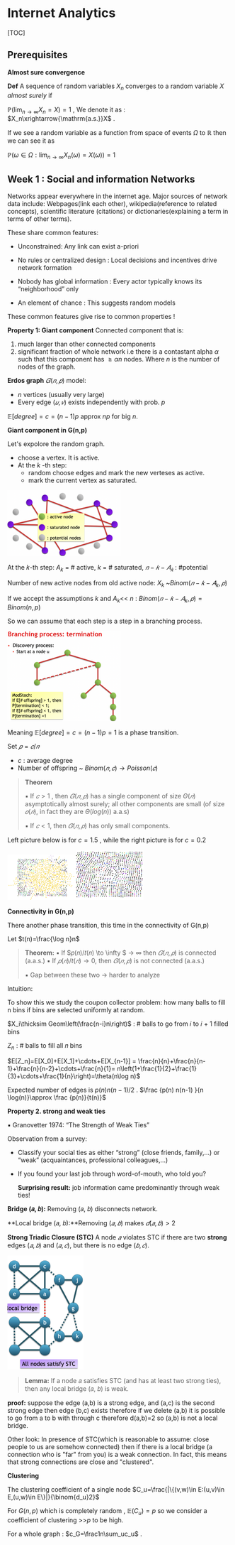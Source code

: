 # Internet Analytics 

[TOC]

## Prerequisites 

**Almost sure convergence**

**Def** A sequence of random variables $X_n$ converges to a random variable $X$ *almost surely* if 

 $\mathbb{P}\left(\lim_{n\to\infty}X_n=X\right)=1$ , We denote it as : $X_n\xrightarrow{\mathrm{a.s.}}X$ . 

 If we see a random variable as a function from space of events $\Omega$ to $\mathbb{R}$ then we can see it as 

$\mathbb{P}\left(\omega\in\Omega:\lim_{n\to\infty}X_n(\omega)=X(\omega)\right)=1$ 

## Week 1 : Social and information Networks 

Networks appear everywhere in the internet age. Major sources of network data include: Webpages(link each other), wikipedia(reference to related concepts), scientific literature (citations) or dictionaries(explaining a term in terms of other terms). 



These share common features: 

* Unconstrained: Any link can exist a-priori

* No rules or centralized design : Local decisions and incentives drive network formation
* Nobody has global information : Every actor typically knows its “neighborhood” only
* An element of chance : This suggests random models

These common features give rise to common properties ! 



**Property 1: Giant component** Connected component that is: 

1. much larger than other connected components
2. significant fraction of whole network i.e there is a contastant alpha $\alpha$ such that this component has $\geq \alpha n$  nodes. Where $n$ is the number of nodes of the graph. 

**Erdos graph**  $𝐺(𝑛, 𝑝)$  model:

* $n$ vertices (usually very large)
* Every edge $(𝑢, 𝑣)$  exists independently with prob. $p$ 

$\mathbb E[degree] = c = (n-1)p$  approx $np$ for big $n$. 



**Giant component in G(n,p)**

Let's expolore the random graph. 

* choose a vertex. It is active. 
* At the $k$​ -th step:
  * random choose edges and mark the new verteses as active. 
  * mark the current vertex as saturated. 

<img src="internet_analytics.assets/image-20240226162632374.png" alt="image-20240226162632374" style="zoom:25%;" />

At the 𝑘-th step: $A_k$ = # active, $k$ = # saturated, $𝑛 − 𝑘 − 𝐴_𝑘$ : #potential 

Number of new active nodes from old active node: $X_k$ ~$Binom(𝑛−𝑘−𝐴_k,𝑝)$ 

If we accept the assumptions $k$ and $A_k$<< $n$  : $Binom(𝑛−𝑘−𝐴_k,𝑝)= Binom(n,p)$ 

So we can assume that each step is a step in a branching process. 

<img src="internet_analytics.assets/image-20240226163725826.png" alt="image-20240226163725826" style="zoom:25%;" />

Meaning $\mathbb E[degree] = c = (n-1)p = 1$ is a phase transition. 

Set $𝑝 = 𝑐/𝑛$

* $c$ : average degree
* Number of offspring ~ $Binom(𝑛, 𝑐) → Poisson(𝑐)$​​

> **Theorem**
>
> ▪ If $𝑐 > 1$ , then $𝐺(𝑛, 𝑝)$  has a single component of size $\Theta(𝑛)$ asymptotically almost surely; all other components are small (of size $𝑜(𝑛)$, in fact they are $\Theta (log(n))$ a.a.s)
>
> ▪ If $𝑐 < 1$, then $𝐺(𝑛, 𝑝)$ has only small components. 

Left picture below is for $c=1.5$ , while the right picture is for $c=0.2$ 

<img src="internet_analytics.assets/image-20240226195831104.png" alt="image-20240226195831104" style="zoom:15%;" /><img src="internet_analytics.assets/image-20240226195916619.png" alt="image-20240226195916619" style="zoom:15%;" />

**Connectivity in G(n,p)**

There another phase transition, this time in the connectivity of G(n,p)

Let $t(n)=\frac{\log n}n$ 

> **Theorem:**
>  ▪ If $𝑝(𝑛)/𝑡(𝑛) \to \infty $ → ∞ then $𝐺(𝑛, 𝑝)$ is connected (a.a.s.)
>  ▪ If $𝑝(𝑛)/t(𝑛)\to0$, then $𝐺(𝑛, 𝑝)$  is not connected (a.a.s.) 
>
> ▪ Gap between these two → harder to analyze

Intuition: 

To show this we study the coupon collector problem: how many balls to fill n bins if bins are selected uniformly at random. 

$X_i\thicksim Geom\left(\frac{n-i}n\right)$​  : \# balls to go from 𝑖 to 𝑖 + 1 filled bins 

$Z_n$ : \# balls to fill all 𝑛 bins

$E[Z_n]=E[X_0]+E[X_1]+\cdots+E[X_{n-1}] = \frac{n}{n}+\frac{n}{n-1}+\frac{n}{n-2}+\cdots+\frac{n}{1}= n\left(1+\frac{1}{2}+\frac{1}{3}+\cdots+\frac{1}{n}\right)=\theta(n\log n)$ 

Expected number of edges is $p(n) n(n-1)/2$ .  $\frac {p(n) n(n-1) }{n \log(n)}\approx \frac {p(n)}{t(n)}$ 



**Property 2. strong and weak ties**

▪ Granovetter 1974: “The Strength of Weak Ties” 

Observation from a survey:

* Classify your social ties as either “strong” (close friends, family,...) or “weak” (acquaintances, professional colleagues,...)

* If you found your last job through word-of-mouth, who told you?

  **Surprising result:** job information came predominantly through weak ties!

  

**Bridge (𝑎, 𝑏):** Removing (𝑎, 𝑏) disconnects network. 

**Local bridge (𝑎, 𝑏):**Removing $(𝑎, 𝑏)$ makes $𝑑(𝑎,𝑏) >2$​ 

**Strong Triadic Closure (STC)** A node $𝑎$ violates STC if there are two **strong** edges $(𝑎, 𝑏)$ and $(𝑎, 𝑐)$, but there is no edge $(𝑏, 𝑐)$. 

<img src="internet_analytics.assets/image-20240226202120329.png" alt="image-20240226202120329" style="zoom:25%;" />

> **Lemma:**
>  If a node 𝑎 satisfies STC (and has at least two strong ties), then any local bridge (𝑎, 𝑏) is weak.

**proof:** suppose the edge (a,b) is a strong edge, and (a,c) is the second strong edge then edge (b,c) exists therefore if we delete (a,b) it is possible to go from a to b with through c therefore d(a,b)=2 so (a,b) is not a local bridge. 

Other look: In presence of STC(which is reasonable to assume: close people to us are somehow connected) then if there is a local bridge (a connection who is "far" from you) is a weak connection. In fact, this means that strong connections are close and "clustered". 



**Clustering**

The clustering coefficient of a single node $C_u=\frac{|\{(v,w)\in E:(u,v)\in E,(u,w)\in E\}|}{\binom{d_u}2}$

For $G(n,p)$ which is completely random , $\mathbb E (C_u) = p$  so we consider a coefficient of clustering  >>$p$ to be high. 

For a whole graph :  $c_G=\frac1n\sum_uc_u$ . 
